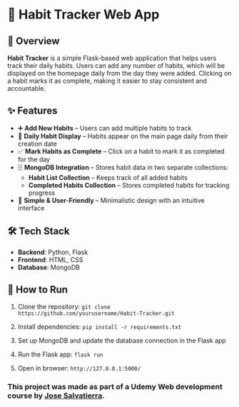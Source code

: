 # 📅 Habit Tracker Web App

## 🚀 Overview
**Habit Tracker** is a simple Flask-based web application that helps users track their daily habits. Users can add any number of habits, which will be displayed on the homepage daily from the day they were added. Clicking on a habit marks it as complete, making it easier to stay consistent and accountable.

## ✨ Features
+ ➕ **Add New Habits** – Users can add multiple habits to track
+ 📌 **Daily Habit Display** – Habits appear on the main page daily from their creation date
+ ✅ **Mark Habits as Complete** – Click on a habit to mark it as completed for the day
+ 🗄 **MongoDB Integration** – Stores habit data in two separate collections:
  + **Habit List Collection** – Keeps track of all added habits
  + **Completed Habits Collection** – Stores completed habits for tracking progress
+ 🎯 **Simple & User-Friendly** – Minimalistic design with an intuitive interface

## 🛠️ Tech Stack
+ **Backend**: Python, Flask
+ **Frontend**: HTML, CSS
+ **Database**: MongoDB

## 📌 How to Run
1. Clone the repository:
   `git clone https://github.com/yourusername/Habit-Tracker.git`

2. Install dependencies:
   `pip install -r requirements.txt`

3. Set up MongoDB and update the database connection in the Flask app
4. Run the Flask app:
   `flask run`
5. Open in browser: `http://127.0.0.1:5000/`




### This project was made as part of a Udemy Web development course by [Jose Salvatierra](https://www.udemy.com/user/josesalvatierra/).
